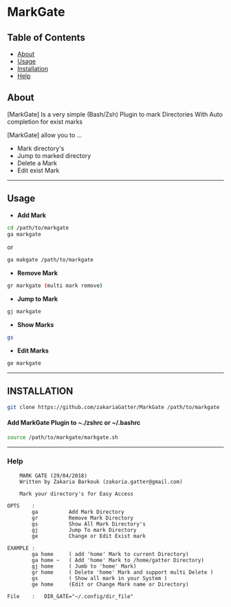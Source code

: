 # MarkGate


## Table of Contents 

- [About](#about)
- [Usage](#usage)
- [Installation](#installation)
- [Help](#help)

## About

[MarkGate] Is a very simple (Bash/Zsh) Plugin to mark Directories With Auto completion for exist marks

[MarkGate] allow you to ...

* Mark directory's
* Jump to marked directory 
* Delete a Mark
* Edit exist Mark

---

## Usage

* **Add Mark**

```sh
cd /path/to/markgate
ga markgate
```

or

```sh
ga makgate /path/to/markgate
```

* **Remove Mark**
```sh
gr markgate (multi mark remove)
```

* **Jump to Mark**
```sh
gj markgate
```

* **Show Marks**
```sh
gs
```

* **Edit Marks**
```sh
ge markgate
```

---

## INSTALLATION

```sh
git clone https://github.com/zakariaGatter/MarkGate /path/to/markgate
```

#### Add MarkGate Plugin to ~./zshrc or ~/.bashrc

```sh
source /path/to/markgate/markgate.sh
```

---

### Help

```
    MARK GATE (29/04/2018)
    Written by Zakaria Barkouk (zakaria.gatter@gmail.com)

    Mark your directory's for Easy Access

OPTS    :       
        ga          Add Mark Directory
        gr          Remove Mark Directory 
        gs          Show All Mark Directory's
        gj          Jump To mark Directory
        ge          Change or Edit Exist mark

EXAMPLE :   
        ga home     ( add 'home' Mark to current Directory)
        ga home ~   ( Add 'home' Mark to /home/gatter Directory)
        gj home     ( Jumb to 'home' Mark)
        gr home     ( Delete 'home' Mark and support multi Delete )
        gs          ( Show all mark in your System )
        ge home     (Edit or Change Mark name or Directory)

File    :   DIR_GATE="~/.config/dir_file"
```
